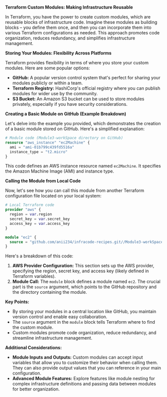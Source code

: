 **Terraform Custom Modules: Making Infrastructure Reusable**

In Terraform, you have the power to create custom modules, which are reusable blocks of infrastructure code. Imagine these modules as building blocks – you define them once, and then you can incorporate them into various Terraform configurations as needed. This approach promotes code organization, reduces redundancy, and simplifies infrastructure management.

**Storing Your Modules: Flexibility Across Platforms**

Terraform provides flexibility in terms of where you store your custom modules. Here are some popular options:

- **GitHub:** A popular version control system that's perfect for sharing your modules publicly or within a team.
- **Terraform Registry:** HashiCorp's official registry where you can publish modules for wider use by the community.
- **S3 Bucket:** An Amazon S3 bucket can be used to store modules privately, especially if you have security considerations.

**Creating a Basic Module on GitHub (Example Breakdown)**

Let's delve into the example you provided, which demonstrates the creation of a basic module stored on GitHub. Here's a simplified explanation:

```terraform
# Module code (Module3-workSpace directory on GitHub)
resource "aws_instance" "ec2Machine" {
  ami = "ami-01b799c439fd5516a"
  instance_type = "t2.micro"
}
```

This code defines an AWS instance resource named `ec2Machine`. It specifies the Amazon Machine Image (AMI) and instance type.

**Calling the Module from Local Code**

Now, let's see how you can call this module from another Terraform configuration file located on your local system:

```terraform
# Local Terraform code
provider "aws" {
  region = var.region
  secret_key = var.secret_key
  access_key = var.access_key
}

module "ec2" {
  source = "github.com/anii234/infracode-recipes.git//Module3-workSpace"
}
```

Here's a breakdown of this code:

1. **AWS Provider Configuration:** This section sets up the AWS provider, specifying the region, secret key, and access key (likely defined in Terraform variables).
2. **Module Call:** The `module` block defines a module named `ec2`. The crucial part is the `source` argument, which points to the GitHub repository and the directory containing the module.

**Key Points:**

- By storing your modules in a central location like GitHub, you maintain version control and enable easy collaboration.
- The `source` argument in the `module` block tells Terraform where to find the custom module.
- Custom modules promote code organization, reduce redundancy, and streamline infrastructure management.

**Additional Considerations:**

- **Module Inputs and Outputs:** Custom modules can accept input variables that allow you to customize their behavior when calling them. They can also provide output values that you can reference in your main configuration.
- **Advanced Module Features:** Explore features like module nesting for complex infrastructure definitions and passing data between modules for better organization.
